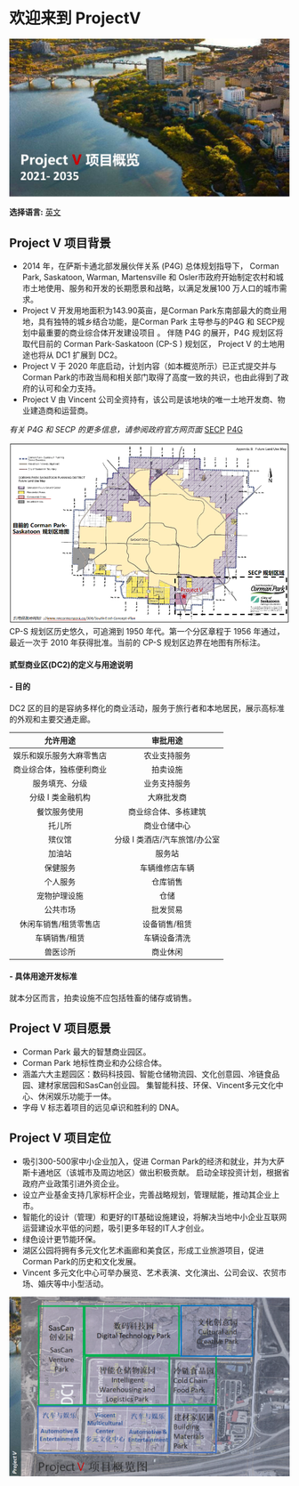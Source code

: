 # 欢迎来到 ProjectV 

![Header](/docs/assets/V1c.PNG)

**选择语言:** [英文](https://taishanwei.github.io/ProjectVE/) 

## Project V 项目背景

- 2014 年，在萨斯卡通北部发展伙伴关系 (P4G) 总体规划指导下， Corman Park, Saskatoon, Warman, Martensville 和 Osler市政府开始制定农村和城市土地使用、服务和开发的长期愿景和战略，以满足发展100 万人口的城市需求。
- Project V 开发用地面积为143.90英亩，是Corman Park东南部最大的商业用地，具有独特的城乡结合功能，是Corman Park 主导参与的P4G 和 SECP规划中最重要的商业综合体开发建设项目 。 伴随 P4G 的展开，P4G 规划区将取代目前的 Corman Park-Saskatoon (CP-S ) 规划区， Project V 的土地用途也将从 DC1 扩展到 DC2。
- Project V 于 2020 年底启动，计划内容（如本概览所示）已正式提交并与 Corman Park的市政当局和相关部门取得了高度一致的共识，也由此得到了政府的认可和全力支持。
- Project V 由 Vincent 公司全资持有，该公司是该地块的唯一土地开发商、物业建造商和运营商。

_有关 P4G 和 SECP 的更多信息，请参阅政府官方网页面_ 
[SECP](https://www.rmcormanpark.ca/306/South-East-Concept-Plan)
[P4G](https://partnershipforgrowth.ca/about)

![Map](/docs/assets/1C.PNG)
  CP-S 规划区历史悠久，可追溯到 1950 年代。第一个分区章程于 1956 年通过，最近一次于 2010 年获得批准。当前的 CP-S 规划区边界在地图有所标注。

#### 贰型商业区(DC2)的定义与用途说明
#### - 目的
DC2 区的目的是容纳多样化的商业活动，服务于旅行者和本地居民，展示高标准的外观和主要交通走廊。

允许用途 | 审批用途
:-------: | :-------:
娱乐和娱乐服务大麻零售店 | 农业支持服务
商业综合体，独栋便利商业 | 拍卖设施
服务填充、分级 | 业务支持服务
分级 I 类金融机构 | 大麻批发商
餐饮服务使用 | 商业综合体、多栋建筑
托儿所 | 商业仓储中心
殡仪馆 | 分级 I 类酒店/汽车旅馆/办公室
加油站 | 服务站
保健服务 | 车辆维修店车辆
个人服务 | 仓库销售
宠物护理设施 | 仓储
公共市场 | 批发贸易
休闲车销售/租赁零售店 | 设备销售/租赁
车辆销售/租赁 | 车辆设备清洗
兽医诊所 | 商业休闲

#### - 具体用途开发标准
就本分区而言，拍卖设施不应包括牲畜的储存或销售。

## Project V 项目愿景

- Corman Park 最大的智慧商业园区。
- Corman Park 地标性商业和办公综合体。
- 涵盖六大主题园区：数码科技园、智能仓储物流园、文化创意园、冷链食品园、建材家居园和SasCan创业园。 集智能科技、环保、Vincent多元文化中心、休闲娱乐功能于一体。
- 字母 V 标志着项目的远见卓识和胜利的 DNA。

## Project V 项目定位

- 吸引300-500家中小企业加入，促进 Corman Park的经济和就业，并为大萨斯卡通地区（该城市及周边地区）做出积极贡献。
启动全球投资计划，根据省政府产业政策引进外资企业。
- 设立产业基金支持几家标杆企业，完善战略规划，管理赋能，推动其企业上市。
- 智能化的设计（管理）和更好的IT基础设施建设，将解决当地中小企业互联网运营建设水平低的问题，吸引更多年轻的IT人才创业。
- 绿色设计更节能环保。
- 湖区公园将拥有多元文化艺术画廊和美食区，形成工业旅游项目，促进Corman Park的历史和文化发展。
- Vincent 多元文化中心可举办展览、艺术表演、文化演出、公司会议、农贸市场、婚庆等中小型活动。

![Map2](/docs/assets/V2C.PNG)




